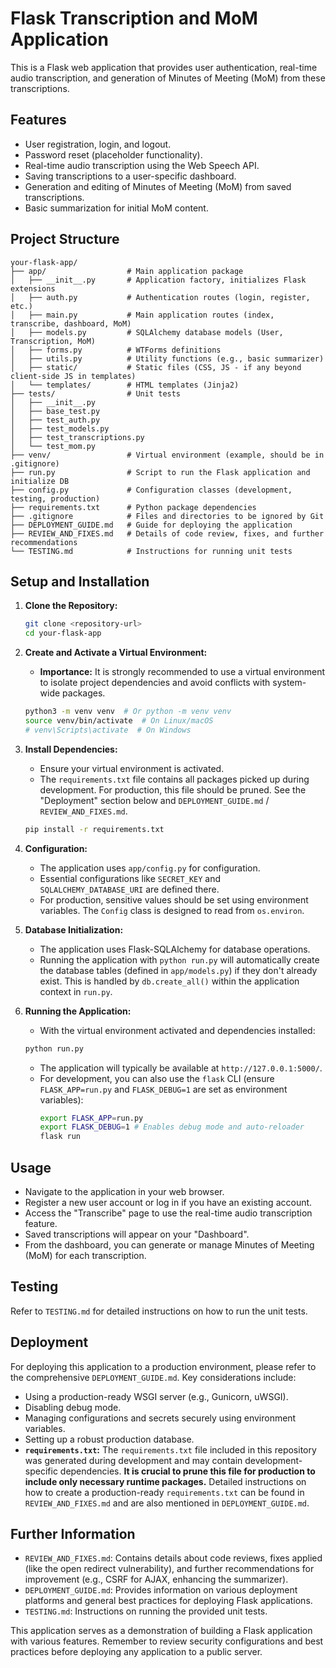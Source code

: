# Flask Transcription and MoM Application

This is a Flask web application that provides user authentication, real-time audio transcription, and generation of Minutes of Meeting (MoM) from these transcriptions.

## Features

*   User registration, login, and logout.
*   Password reset (placeholder functionality).
*   Real-time audio transcription using the Web Speech API.
*   Saving transcriptions to a user-specific dashboard.
*   Generation and editing of Minutes of Meeting (MoM) from saved transcriptions.
*   Basic summarization for initial MoM content.

## Project Structure

```
your-flask-app/
├── app/                  # Main application package
│   ├── __init__.py       # Application factory, initializes Flask extensions
│   ├── auth.py           # Authentication routes (login, register, etc.)
│   ├── main.py           # Main application routes (index, transcribe, dashboard, MoM)
│   ├── models.py         # SQLAlchemy database models (User, Transcription, MoM)
│   ├── forms.py          # WTForms definitions
│   ├── utils.py          # Utility functions (e.g., basic summarizer)
│   ├── static/           # Static files (CSS, JS - if any beyond client-side JS in templates)
│   └── templates/        # HTML templates (Jinja2)
├── tests/                # Unit tests
│   ├── __init__.py
│   ├── base_test.py
│   ├── test_auth.py
│   ├── test_models.py
│   ├── test_transcriptions.py
│   └── test_mom.py
├── venv/                 # Virtual environment (example, should be in .gitignore)
├── run.py                # Script to run the Flask application and initialize DB
├── config.py             # Configuration classes (development, testing, production)
├── requirements.txt      # Python package dependencies
├── .gitignore            # Files and directories to be ignored by Git
├── DEPLOYMENT_GUIDE.md   # Guide for deploying the application
├── REVIEW_AND_FIXES.md   # Details of code review, fixes, and further recommendations
└── TESTING.md            # Instructions for running unit tests
```

## Setup and Installation

1.  **Clone the Repository:**
    ```bash
    git clone <repository-url>
    cd your-flask-app
    ```

2.  **Create and Activate a Virtual Environment:**
    *   **Importance:** It is strongly recommended to use a virtual environment to isolate project dependencies and avoid conflicts with system-wide packages.
    ```bash
    python3 -m venv venv  # Or python -m venv venv
    source venv/bin/activate  # On Linux/macOS
    # venv\Scripts\activate  # On Windows
    ```

3.  **Install Dependencies:**
    *   Ensure your virtual environment is activated.
    *   The `requirements.txt` file contains all packages picked up during development. For production, this file should be pruned. See the "Deployment" section below and `DEPLOYMENT_GUIDE.md` / `REVIEW_AND_FIXES.md`.
    ```bash
    pip install -r requirements.txt
    ```

4.  **Configuration:**
    *   The application uses `app/config.py` for configuration.
    *   Essential configurations like `SECRET_KEY` and `SQLALCHEMY_DATABASE_URI` are defined there.
    *   For production, sensitive values should be set using environment variables. The `Config` class is designed to read from `os.environ`.

5.  **Database Initialization:**
    *   The application uses Flask-SQLAlchemy for database operations.
    *   Running the application with `python run.py` will automatically create the database tables (defined in `app/models.py`) if they don't already exist. This is handled by `db.create_all()` within the application context in `run.py`.

6.  **Running the Application:**
    *   With the virtual environment activated and dependencies installed:
    ```bash
    python run.py
    ```
    *   The application will typically be available at `http://127.0.0.1:5000/`.
    *   For development, you can also use the `flask` CLI (ensure `FLASK_APP=run.py` and `FLASK_DEBUG=1` are set as environment variables):
        ```bash
        export FLASK_APP=run.py
        export FLASK_DEBUG=1 # Enables debug mode and auto-reloader
        flask run
        ```

## Usage

*   Navigate to the application in your web browser.
*   Register a new user account or log in if you have an existing account.
*   Access the "Transcribe" page to use the real-time audio transcription feature.
*   Saved transcriptions will appear on your "Dashboard".
*   From the dashboard, you can generate or manage Minutes of Meeting (MoM) for each transcription.

## Testing

Refer to `TESTING.md` for detailed instructions on how to run the unit tests.

## Deployment

For deploying this application to a production environment, please refer to the comprehensive `DEPLOYMENT_GUIDE.md`. Key considerations include:

*   Using a production-ready WSGI server (e.g., Gunicorn, uWSGI).
*   Disabling debug mode.
*   Managing configurations and secrets securely using environment variables.
*   Setting up a robust production database.
*   **`requirements.txt`:** The `requirements.txt` file included in this repository was generated during development and may contain development-specific dependencies. **It is crucial to prune this file for production to include only necessary runtime packages.** Detailed instructions on how to create a production-ready `requirements.txt` can be found in `REVIEW_AND_FIXES.md` and are also mentioned in `DEPLOYMENT_GUIDE.md`.

## Further Information

*   `REVIEW_AND_FIXES.md`: Contains details about code reviews, fixes applied (like the open redirect vulnerability), and further recommendations for improvement (e.g., CSRF for AJAX, enhancing the summarizer).
*   `DEPLOYMENT_GUIDE.md`: Provides information on various deployment platforms and general best practices for deploying Flask applications.
*   `TESTING.md`: Instructions on running the provided unit tests.

This application serves as a demonstration of building a Flask application with various features.
Remember to review security configurations and best practices before deploying any application to a public server.
```
